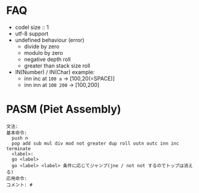 # FAQ
- codel size :: 1
- utf-8 support
- undefined behaviour (error)
  - divide by zero
  - modulo by zero
  - negative depth roll
  - greater than stack size roll
- IN(Number) / IN(Char) example:
  - inn inc at `100 a` -> [100,20(=SPACE)]
  - inn inn at `100 200` -> [100,200]

# PASM (Piet Assembly)
```
文法:
基本命令:
  push n
  pop add sub mul div mod not greater dup roll outn outc inn inc terminate
  <label>:
  go <label>
  go <label> <label> 条件に応じてジャンプ(jne / not not するのでトップは消える)
応用命令:
コメント: #
```